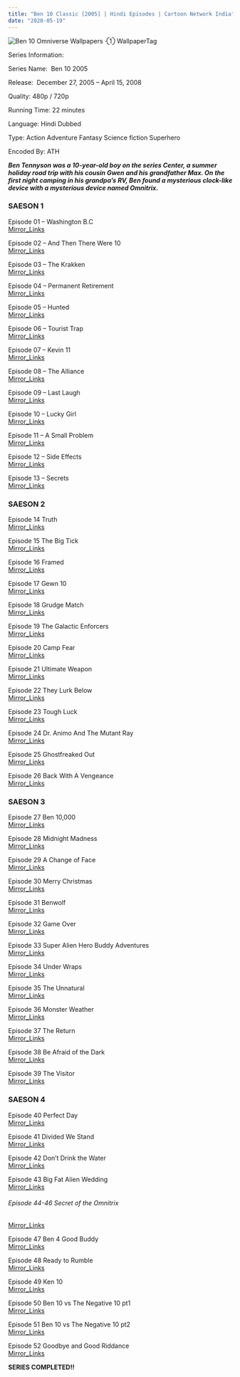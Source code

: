 ```yaml
---
title: "Ben 10 Classic [2005] | Hindi Episodes | Cartoon Network India"
date: "2020-05-19"
---
```


<script type="text/javascript">var app_url = 'https://gplinks.in/'; var app_api_token = 'b1d472bba476b57ae8863afba3b5b3a2a24e60eb'; var app_advert = 2; var app_domains = ["gdrivez.xyz","bit.ly"];</script>

  
<script src="//gplinks.in/js/full-page-script.js"></script>

![Ben 10 Omniverse Wallpapers ·① WallpaperTag](https://wallpapertag.com/wallpaper/full/5/b/d/807013-ben-10-omniverse-wallpapers-1920x1080-hd-for-mobile.jpg)

Series Information:

Series Name:  Ben 10 2005

Release:  December 27, 2005 – April 15, 2008

Quality: 480p / 720p

Running Time: 22 minutes

Language: Hindi Dubbed

Type: Action Adventure Fantasy Science fiction Superhero

Encoded By: ATH

**_Ben Tennyson was a 10-year-old boy on the series Center, a summer holiday road trip with his cousin Gwen and his grandfather Max. On the first night camping in his grandpa’s RV, Ben found a mysterious clock-like device with a mysterious device named Omnitrix._** 

### **SAESON 1**

Episode 01 – Washington B.C  
[Mirror\_Links](https://gdrivez.xyz/view/d7ZZd0nsHQ)

Episode 02 – And Then There Were 10  
[Mirror\_Links](https://gdrivez.xyz/view/gbkpm6tFp5)

Episode 03 – The Krakken  
[Mirror\_Links](https://gdrivez.xyz/view/tO0h0RCq30)

Episode 04 – Permanent Retirement  
[Mirror\_Links](https://gdrivez.xyz/view/xzbS7Cys7K)

Episode 05 – Hunted  
[Mirror\_Links](https://gdrivez.xyz/view/FMkGCgCLxe)

Episode 06 – Tourist Trap  
[Mirror\_Links](https://gdrivez.xyz/view/RL0RNxmSCw)

Episode 07 – Kevin 11  
[Mirror\_Links](https://gdrivez.xyz/view/KP4MNZpDK7)

Episode 08 – The Alliance  
[Mirror\_Links](https://gdrivez.xyz/view/5RtX2aHa1d)

Episode 09 – Last Laugh  
[Mirror\_Links](https://gdrivez.xyz/view/bL1RAX6zfy)

Episode 10 – Lucky Girl  
[Mirror\_Links](https://gdrivez.xyz/view/BPt3gHtxaX)

Episode 11 – A Small Problem  
[Mirror\_Links](https://gdrivez.xyz/view/As1kfkCEW5)

Episode 12 – Side Effects  
[Mirror\_Links](https://gdrivez.xyz/view/QWX0AWfGKL)

Episode 13 – Secrets  
[Mirror\_Links](https://gdrivez.xyz/view/T7Nzds262B)

### **SAESON 2**

Episode 14 Truth  
[Mirror\_Links](https://gdrivez.xyz/view/d425C4hnmB)

Episode 15 The Big Tick  
[Mirror\_Links](https://gdrivez.xyz/view/wF4zm3ZXEm)

Episode 16 Framed  
[Mirror\_Links](https://gdrivez.xyz/view/RLz4rMW7z0)

Episode 17 Gewn 10  
[Mirror\_Links](https://gdrivez.xyz/view/fb32A3rOwg)

Episode 18 Grudge Match  
[Mirror\_Links](https://gdrivez.xyz/view/AB2L2cyqN2)

Episode 19 The Galactic Enforcers  
[Mirror\_Links](https://gdrivez.xyz/view/b1BkynxyRS)

Episode 20 Camp Fear  
[Mirror\_Links](https://gdrivez.xyz/view/rMcfMNTnmH)

Episode 21 Ultimate Weapon  
[Mirror\_Links](https://gdrivez.xyz/view/XfG7bZxjM9)

Episode 22 They Lurk Below  
[Mirror\_Links](https://gdrivez.xyz/view/yXjF30F2YZ)

Episode 23 Tough Luck  
[Mirror\_Links](https://gdrivez.xyz/view/MyQw6w5De2)

Episode 24 Dr. Animo And The Mutant Ray  
[Mirror\_Links](https://gdrivez.xyz/view/53AWSRFySS)

Episode 25 Ghostfreaked Out  
[Mirror\_Links](https://gdrivez.xyz/view/4ePEFZAPsO)

Episode 26 Back With A Vengeance  
[Mirror\_Links](https://gdrivez.xyz/view/hmWpTXZaaP)

### **SAESON 3**

Episode 27 Ben 10,000  
[Mirror\_Links](https://gdrivez.xyz/view/27trkS2g07)

Episode 28 Midnight Madness  
[Mirror\_Links](https://gdrivez.xyz/view/48O6tfFQ0G)

Episode 29 A Change of Face  
[Mirror\_Links](https://gdrivez.xyz/view/KE35EyXqwY)

Episode 30 Merry Christmas  
[Mirror\_Links](https://gdrivez.xyz/view/sY8WzWG7hA)

Episode 31 Benwolf  
[Mirror\_Links](https://gdrivez.xyz/view/BtafQHMa4S)

Episode 32 Game Over  
[Mirror\_Links](https://gdrivez.xyz/view/TAWRKAtnNQ)

Episode 33 Super Alien Hero Buddy Adventures  
[Mirror\_Links](https://gdrivez.xyz/view/m7FqEsmYcZ)

Episode 34 Under Wraps  
[Mirror\_Links](https://gdrivez.xyz/view/BXXEAdOryK)

Episode 35 The Unnatural  
[Mirror\_Links](https://gdrivez.xyz/view/38yM9q9ckj)

Episode 36 Monster Weather  
[Mirror\_Links](https://gdrivez.xyz/view/yNXFfytR91)

Episode 37 The Return  
[Mirror\_Links](https://gdrivez.xyz/view/erA00jyMHn)

Episode 38 Be Afraid of the Dark  
[Mirror\_Links](https://gdrivez.xyz/view/206enER5RM)

Episode 39 The Visitor  
[Mirror\_Links](https://gdrivez.xyz/view/3GNPhFYOCy)

### **SAESON 4**

Episode 40 Perfect Day  
[Mirror\_Links](https://gdrivez.xyz/view/QSLOKRe13t)

Episode 41 Divided We Stand  
[Mirror\_Links](https://gdrivez.xyz/view/Os57ZLTaaB)

Episode 42 Don’t Drink the Water  
[Mirror\_Links](https://gdrivez.xyz/view/mfa1HPPXYC)

Episode 43 Big Fat Alien Wedding  
[Mirror\_Links](https://gdrivez.xyz/view/wcFhOhQqhO)

###### Episode 44-46 Secret of the Omnitrix  
[Mirror\_Links](https://bit.ly/2yeWQ6N)

Episode 47 Ben 4 Good Buddy  
[Mirror\_Links](https://gdrivez.xyz/view/qBpS0nNQ2Z)

Episode 48 Ready to Rumble  
[Mirror\_Links](https://gdrivez.xyz/view/DnC2OesdrX)

Episode 49 Ken 10  
[Mirror\_Links](https://gdrivez.xyz/view/Chnp4K4hQX)

Episode 50 Ben 10 vs The Negative 10 pt1  
[Mirror\_Links](https://gdrivez.xyz/view/MgZW3m1MLC)

Episode 51 Ben 10 vs The Negative 10 pt2  
[Mirror\_Links](https://gdrivez.xyz/view/9ZT0RnwGxr)

Episode 52 Goodbye and Good Riddance  
[Mirror\_Links](https://gdrivez.xyz/view/R5fH877HFf)

**SERIES COMPLETED!!**
